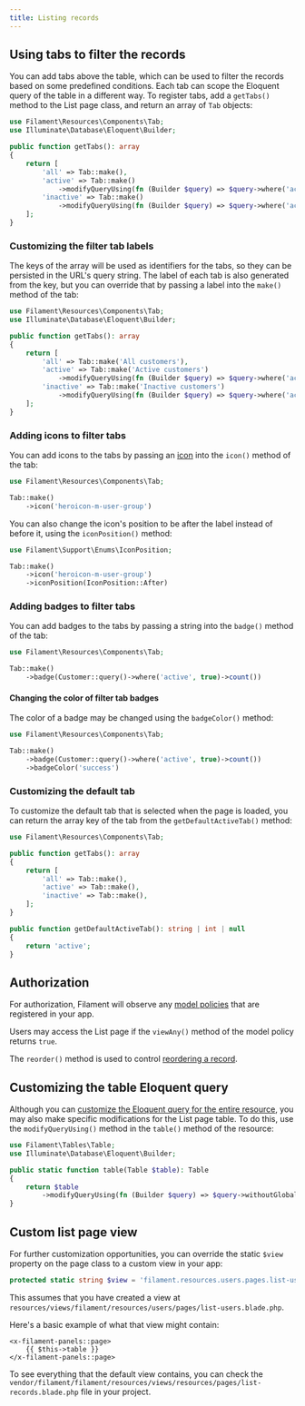 ```yaml
---
title: Listing records
---
```


## Using tabs to filter the records

You can add tabs above the table, which can be used to filter the records based on some predefined conditions. Each tab can scope the Eloquent query of the table in a different way. To register tabs, add a `getTabs()` method to the List page class, and return an array of `Tab` objects:

```php
use Filament\Resources\Components\Tab;
use Illuminate\Database\Eloquent\Builder;

public function getTabs(): array
{
    return [
        'all' => Tab::make(),
        'active' => Tab::make()
            ->modifyQueryUsing(fn (Builder $query) => $query->where('active', true)),
        'inactive' => Tab::make()
            ->modifyQueryUsing(fn (Builder $query) => $query->where('active', false)),
    ];
}
```

### Customizing the filter tab labels

The keys of the array will be used as identifiers for the tabs, so they can be persisted in the URL's query string. The label of each tab is also generated from the key, but you can override that by passing a label into the `make()` method of the tab:

```php
use Filament\Resources\Components\Tab;
use Illuminate\Database\Eloquent\Builder;

public function getTabs(): array
{
    return [
        'all' => Tab::make('All customers'),
        'active' => Tab::make('Active customers')
            ->modifyQueryUsing(fn (Builder $query) => $query->where('active', true)),
        'inactive' => Tab::make('Inactive customers')
            ->modifyQueryUsing(fn (Builder $query) => $query->where('active', false)),
    ];
}
```

### Adding icons to filter tabs

You can add icons to the tabs by passing an [icon](https://blade-ui-kit.com/blade-icons?set=1#search) into the `icon()` method of the tab:

```php
use Filament\Resources\Components\Tab;

Tab::make()
    ->icon('heroicon-m-user-group')
```

You can also change the icon's position to be after the label instead of before it, using the `iconPosition()` method:

```php
use Filament\Support\Enums\IconPosition;

Tab::make()
    ->icon('heroicon-m-user-group')
    ->iconPosition(IconPosition::After)
```

### Adding badges to filter tabs

You can add badges to the tabs by passing a string into the `badge()` method of the tab:

```php
use Filament\Resources\Components\Tab;

Tab::make()
    ->badge(Customer::query()->where('active', true)->count())
```

#### Changing the color of filter tab badges

The color of a badge may be changed using the `badgeColor()` method:

```php
use Filament\Resources\Components\Tab;

Tab::make()
    ->badge(Customer::query()->where('active', true)->count())
    ->badgeColor('success')
```

### Customizing the default tab

To customize the default tab that is selected when the page is loaded, you can return the array key of the tab from the `getDefaultActiveTab()` method:

```php
use Filament\Resources\Components\Tab;

public function getTabs(): array
{
    return [
        'all' => Tab::make(),
        'active' => Tab::make(),
        'inactive' => Tab::make(),
    ];
}

public function getDefaultActiveTab(): string | int | null
{
    return 'active';
}
```

## Authorization

For authorization, Filament will observe any [model policies](https://laravel.com/docs/authorization#creating-policies) that are registered in your app.

Users may access the List page if the `viewAny()` method of the model policy returns `true`.

The `reorder()` method is used to control [reordering a record](#reordering-records).

## Customizing the table Eloquent query

Although you can [customize the Eloquent query for the entire resource](getting-started#customizing-the-resource-eloquent-query), you may also make specific modifications for the List page table. To do this, use the `modifyQueryUsing()` method in the `table()` method of the resource:

```php
use Filament\Tables\Table;
use Illuminate\Database\Eloquent\Builder;

public static function table(Table $table): Table
{
    return $table
        ->modifyQueryUsing(fn (Builder $query) => $query->withoutGlobalScopes());
}
```

## Custom list page view

For further customization opportunities, you can override the static `$view` property on the page class to a custom view in your app:

```php
protected static string $view = 'filament.resources.users.pages.list-users';
```

This assumes that you have created a view at `resources/views/filament/resources/users/pages/list-users.blade.php`.

Here's a basic example of what that view might contain:

```blade
<x-filament-panels::page>
    {{ $this->table }}
</x-filament-panels::page>
```

To see everything that the default view contains, you can check the `vendor/filament/filament/resources/views/resources/pages/list-records.blade.php` file in your project.
